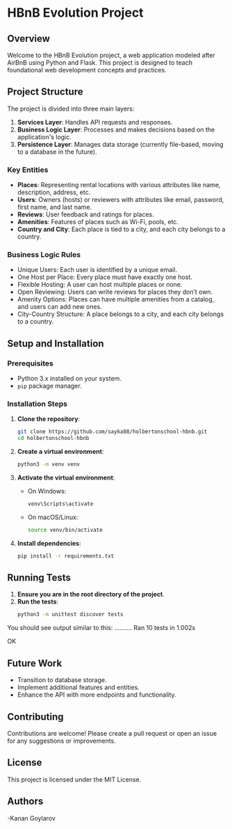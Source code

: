 # HBnB Evolution Project

## Overview

Welcome to the HBnB Evolution project, a web application modeled after AirBnB using Python and Flask. This project is designed to teach foundational web development concepts and practices.

## Project Structure

The project is divided into three main layers:

1. **Services Layer**: Handles API requests and responses.
2. **Business Logic Layer**: Processes and makes decisions based on the application's logic.
3. **Persistence Layer**: Manages data storage (currently file-based, moving to a database in the future).

### Key Entities

- **Places**: Representing rental locations with various attributes like name, description, address, etc.
- **Users**: Owners (hosts) or reviewers with attributes like email, password, first name, and last name.
- **Reviews**: User feedback and ratings for places.
- **Amenities**: Features of places such as Wi-Fi, pools, etc.
- **Country and City**: Each place is tied to a city, and each city belongs to a country.

### Business Logic Rules

- Unique Users: Each user is identified by a unique email.
- One Host per Place: Every place must have exactly one host.
- Flexible Hosting: A user can host multiple places or none.
- Open Reviewing: Users can write reviews for places they don’t own.
- Amenity Options: Places can have multiple amenities from a catalog, and users can add new ones.
- City-Country Structure: A place belongs to a city, and each city belongs to a country.

## Setup and Installation

### Prerequisites

- Python 3.x installed on your system.
- `pip` package manager.

### Installation Steps

1. **Clone the repository**:
    ```bash
    git clone https://github.com/sayka88/holbertonschool-hbnb.git
    cd holbertonschool-hbnb
    ```

2. **Create a virtual environment**:
    ```bash
    python3 -m venv venv
    ```

3. **Activate the virtual environment**:
    - On Windows:
      ```bash
      venv\Scripts\activate
      ```
    - On macOS/Linux:
      ```bash
      source venv/bin/activate
      ```

4. **Install dependencies**:
    ```bash
    pip install -r requirements.txt
    ```

## Running Tests

1. **Ensure you are in the root directory of the project**.
2. **Run the tests**:
    ```bash
    python3 -m unittest discover tests
    ```

You should see output similar to this:
..........
Ran 10 tests in 1.002s

OK


## Future Work

- Transition to database storage.
- Implement additional features and entities.
- Enhance the API with more endpoints and functionality.

## Contributing

Contributions are welcome! Please create a pull request or open an issue for any suggestions or improvements.

## License

This project is licensed under the MIT License.

## Authors

-Kanan Goylarov
